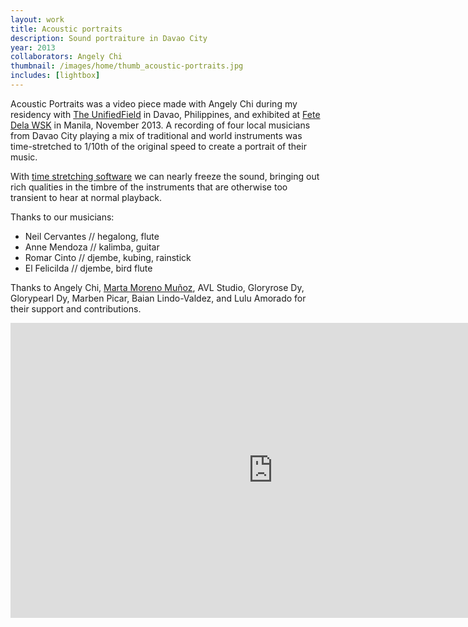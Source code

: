 ```yaml
---
layout: work
title: Acoustic portraits
description: Sound portraiture in Davao City
year: 2013
collaborators: Angely Chi
thumbnail: /images/home/thumb_acoustic-portraits.jpg
includes: [lightbox]
---
```


Acoustic Portraits was a video piece made with Angely Chi during my residency with [The UnifiedField](http://www.theunifiedfield.org/archives/3471) in Davao, Philippines, and exhibited at [Fete Dela WSK](http://www.fetedelawsk.com) in Manila, November 2013. A recording of four local musicians from Davao City playing a mix of traditional and world instruments was time-stretched to 1/10th of the original speed to create a portrait of their music.

With [time stretching software](http://hypermammut.sourceforge.net/paulstretch/) we can nearly freeze the sound, bringing out rich qualities in the timbre of the instruments that are otherwise too transient to hear at normal playback.

Thanks to our musicians:

- Neil Cervantes // hegalong, flute
- Anne Mendoza // kalimba, guitar
- Romar Cinto // djembe, kubing, rainstick
- El Felicilda // djembe, bird flute

Thanks to Angely Chi, [Marta Moreno Muñoz](http://theunifiedfield.net/), AVL Studio, Gloryrose Dy, Glorypearl Dy, Marben Picar, Baian Lindo-Valdez, and Lulu Amorado for their support and contributions.

<center>
<iframe src="http://player.vimeo.com/video/78801880?portrait=0&amp;color=ff9933" width="840" height="472" frameborder="0" webkitAllowFullScreen mozallowfullscreen allowFullScreen></iframe>
</center>
